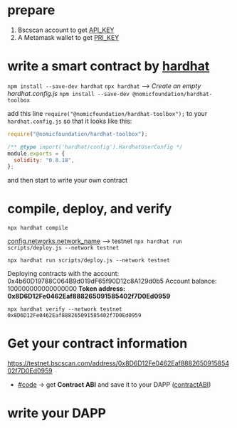# prepare
1. Bscscan account to get [API_KEY](https://bscscan.com/myapikey)
2. A Metamask wallet to get [PRI_KEY](https://support.metamask.io/hc/en-us/articles/360015289632-How-to-export-an-account-s-private-key)

# write a smart contract by [hardhat](https://hardhat.org/tutorial/creating-a-new-hardhat-project#3.-creating-a-new-hardhat-project)
`npm install --save-dev hardhat`
`npx hardhat` --> *Create an empty hardhat.config.js*
`npm install --save-dev @nomicfoundation/hardhat-toolbox`

add this line `require("@nomicfoundation/hardhat-toolbox");` to your `hardhat.config.js` so that it looks like this:

```js
require("@nomicfoundation/hardhat-toolbox");

/** @type import('hardhat/config').HardhatUserConfig */
module.exports = {
  solidity: "0.8.18",
};
```

and then start to write your own contract

# compile, deploy, and verify

`npx hardhat compile`

[config.networks.network_name](hardhat.config.cjs) --> testnet
`npx hardhat run scripts/deploy.js --network testnet`

`npx hardhat run scripts/deploy.js --network testnet`

Deploying contracts with the account: 0x4b60D19788C064B9d019dF65f90D12c8A129d0b5
Account balance: 100000000000000000
**Token address: 0x8D6D12Fe0462Eaf888265091585402f7D0Ed0959**

`npx hardhat verify --network testnet 0x8D6D12Fe0462Eaf888265091585402f7D0Ed0959`

# Get your contract information

https://testnet.bscscan.com/address/0x8D6D12Fe0462Eaf888265091585402f7D0Ed0959

- [#code](https://testnet.bscscan.com/address/0x8D6D12Fe0462Eaf888265091585402f7D0Ed0959#code)
-> get **Contract ABI** and save it to your DAPP ([contractABI](src/constants/contracts/index.js))

# write your DAPP